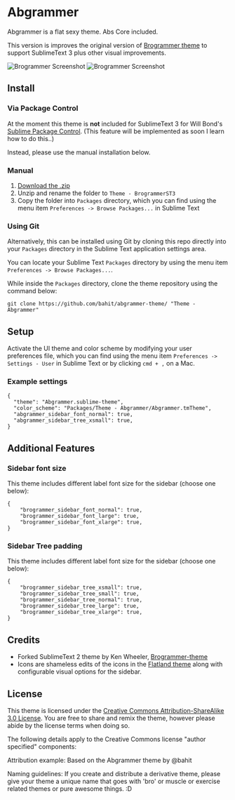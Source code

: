 # Abgrammer

Abgrammer is a flat sexy theme. Abs Core included. 

This version is improves the original version of [Brogrammer theme](https://github.com/kenwheeler/brogrammer-theme) to support SublimeText 3 plus other visual improvements.

![Brogrammer Screenshot](http://i.imgur.com/jU6MlRT.png)
![Brogrammer Screenshot](http://i.imgur.com/vxlmNYP.png)

## Install

### Via Package Control

At the moment this theme is __not__ included for SublimeText 3 for Will Bond's [Sublime Package Control](https://sublime.wbond.net). (This feature will be implemented as soon I learn how to do this..)

Instead, please use the manual installation below.

### Manual

1. [Download the .zip](https://github.com/bahit/brogrammer-theme/archive/master.zip)
2. Unzip and rename the folder to `Theme - BrogrammerST3`
3. Copy the folder into `Packages` directory, which you can find using the menu item `Preferences -> Browse Packages...` in Sublime Text

### Using Git
Alternatively, this can be installed using Git by cloning this repo directly into your `Packages` directory in the Sublime Text application settings area.

You can locate your Sublime Text `Packages` directory by using the menu item `Preferences -> Browse Packages...`.

While inside the `Packages` directory, clone the theme repository using the command below:

    git clone https://github.com/bahit/abgrammer-theme/ "Theme - Abgrammer"

## Setup

Activate the UI theme and color scheme by modifying your user preferences file, which you can find using the menu item `Preferences -> Settings - User` in Sublime Text or by clicking `cmd + ,` on a Mac.

### Example settings
```
{
  "theme": "Abgrammer.sublime-theme",
  "color_scheme": "Packages/Theme - Abgrammer/Abgrammer.tmTheme",
  "abgrammer_sidebar_font_normal": true,
  "abgrammer_sidebar_tree_xsmall": true,
}
```

## Additional Features

### Sidebar font size

This theme includes different label font size for the sidebar (choose one below):

```
{
	"brogrammer_sidebar_font_normal": true,
	"brogrammer_sidebar_font_large": true,
	"brogrammer_sidebar_font_xlarge": true,
}
```

### Sidebar Tree padding

This theme includes different label font size for the sidebar (choose one below):

```
{
	"brogrammer_sidebar_tree_xsmall": true,
	"brogrammer_sidebar_tree_small": true,
	"brogrammer_sidebar_tree_normal": true,
	"brogrammer_sidebar_tree_large": true,
	"brogrammer_sidebar_tree_xlarge": true,
}
```

## Credits

* Forked SublimeText 2 theme by Ken Wheeler, [Brogrammer-theme](https://github.com/kenwheeler/brogrammer-theme)
* Icons are shameless edits of the icons in the [Flatland theme](https://github.com/thinkpixellab/flatland) along with configurable visual options for the sidebar.

## License
This theme is licensed under the [Creative Commons Attribution-ShareAlike 3.0 License](http://creativecommons.org/licenses/by-sa/3.0/). You are free to share and remix the theme, however please abide by the license terms when doing so.

The following details apply to the Creative Commons license "author specified" components:

Attribution example: Based on the Abgrammer theme by @bahit

Naming guidelines: If you create and distribute a derivative theme, please give your theme a unique name that goes with 'bro' or muscle or exercise related themes or pure awesome things. :D
